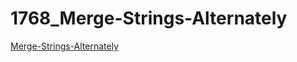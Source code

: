 # 1768_Merge-Strings-Alternately

[Merge-Strings-Alternately](https://leetcode.com/problems/merge-strings-alternately/description/?envType=study-plan-v2&envId=leetcode-75)


